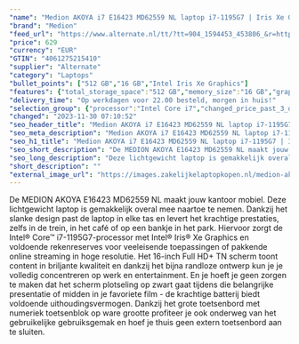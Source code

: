 ```yaml
---
"name": "Medion AKOYA i7 E16423 MD62559 NL laptop i7-1195G7 | Iris Xe Graphics | 16 GB | 512 GB SSD"
"brand": "Medion"
"feed_url": "https://www.alternate.nl/tt/?tt=904_1594453_453806_&r=https%3A%2F%2Fwww.alternate.nl%2Fhtml%2Fproduct%2F1905771%3Futm_source%3Dtradetracker%26utm_medium%3Dcpc%26utm_campaign%3Dtradetracker_Laptop%26utm_term%3DPL7NZNA1"
"price": 629
"currency": "EUR"
"GTIN": "4061275215410"
"supplier": "Alternate"
"category": "Laptops"
"bullet_points": ["512 GB","16 GB","Intel Iris Xe Graphics"]
"features": {"total_storage_space":"512 GB","memory_size":"16 GB","graphics_card":"Intel Iris Xe Graphics"}
"delivery_time": "Op werkdagen voor 22.00 besteld, morgen in huis!"
"selection_group": {"processor":"Intel Core i7","changed_price_past_3_days":false,"product_family":"Akoya"}
"changed": "2023-11-30 07:10:52"
"seo_header_title": "Medion AKOYA i7 E16423 MD62559 NL laptop i7-1195G7 | Iris Xe Graphics | 16 GB | 512 GB SSD"
"seo_meta_description": "Medion AKOYA i7 E16423 MD62559 NL laptop i7-1195G7 | Iris Xe Graphics | 16 GB | 512 GB SSD"
"seo_h1_title": "Medion AKOYA i7 E16423 MD62559 NL laptop i7-1195G7 | Iris Xe Graphics | 16 GB | 512 GB SSD"
"seo_short_description": "De MEDION AKOYA E16423 MD62559 NL maakt jouw kantoor mobiel."
"seo_long_description": "Deze lichtgewicht laptop is gemakkelijk overal mee naartoe te nemen. Dankzij het slanke design past de laptop in elke tas en levert het krachtige prestaties, zelfs in de trein, in het café of op een bankje in het park. Hiervoor zorgt de Intel® Core™ i7-1195G7-processor met Intel® Iris® Xe Graphics en voldoende rekenreserves voor veeleisende toepassingen of pakkende online streaming in hoge resolutie. Het 16-inch Full HD+ TN scherm toont content in briljante kwaliteit en dankzij het bijna randloze ontwerp kun je je volledig concentreren op werk en entertainment. En je hoeft je geen zorgen te maken dat het scherm plotseling op zwart gaat tijdens die belangrijke presentatie of midden in je favoriete film - de krachtige batterij biedt voldoende uithoudingsvermogen. Dankzij het grote toetsenbord met numeriek toetsenblok op ware grootte profiteer je ook onderweg van het gebruikelijke gebruiksgemak en hoef je thuis geen extern toetsenbord aan te sluiten."
"short_description": ""
"external_image_url": "https://images.zakelijkelaptopkopen.nl/medion-akoya-i7-e16423-md62559-nl-laptop-i7-1195g7-iris-xe-graphics-16-gb-512-gb-ssd.webp"
---
```


De MEDION AKOYA E16423 MD62559 NL maakt jouw kantoor mobiel. Deze lichtgewicht laptop is gemakkelijk overal mee naartoe te nemen. Dankzij het slanke design past de laptop in elke tas en levert het krachtige prestaties, zelfs in de trein, in het café of op een bankje in het park. Hiervoor zorgt de Intel® Core™ i7-1195G7-processor met Intel® Iris® Xe Graphics en voldoende rekenreserves voor veeleisende toepassingen of pakkende online streaming in hoge resolutie. Het 16-inch Full HD+ TN scherm toont content in briljante kwaliteit en dankzij het bijna randloze ontwerp kun je je volledig concentreren op werk en entertainment. En je hoeft je geen zorgen te maken dat het scherm plotseling op zwart gaat tijdens die belangrijke presentatie of midden in je favoriete film - de krachtige batterij biedt voldoende uithoudingsvermogen. Dankzij het grote toetsenbord met numeriek toetsenblok op ware grootte profiteer je ook onderweg van het gebruikelijke gebruiksgemak en hoef je thuis geen extern toetsenbord aan te sluiten.